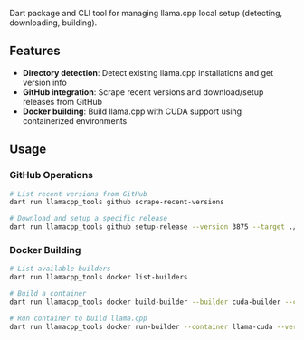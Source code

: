 Dart package and CLI tool for managing llama.cpp local setup (detecting, downloading, building).

## Features

- **Directory detection**: Detect existing llama.cpp installations and get version info
- **GitHub integration**: Scrape recent versions and download/setup releases from GitHub
- **Docker building**: Build llama.cpp with CUDA support using containerized environments

## Usage

### GitHub Operations
```bash
# List recent versions from GitHub
dart run llamacpp_tools github scrape-recent-versions

# Download and setup a specific release
dart run llamacpp_tools github setup-release --version 3875 --target ./llama-cpp
```

### Docker Building  
```bash
# List available builders
dart run llamacpp_tools docker list-builders

# Build a container
dart run llamacpp_tools docker build-builder --builder cuda-builder --container llama-cuda

# Run container to build llama.cpp
dart run llamacpp_tools docker run-builder --container llama-cuda --version 3875 --output ./output
```
